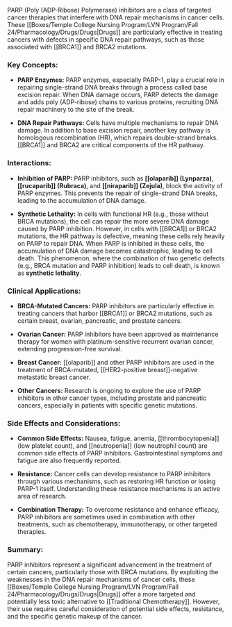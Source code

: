 PARP (Poly (ADP-Ribose) Polymerase) inhibitors are a class of targeted cancer therapies that interfere with DNA repair mechanisms in cancer cells. These [[Boxes/Temple College Nursing Program/LVN Program/Fall 24/Pharmacology/Drugs/Drugs|Drugs]] are particularly effective in treating cancers with defects in specific DNA repair pathways, such as those associated with [[BRCA1]] and BRCA2 mutations.

### Key Concepts:

- **PARP Enzymes:** PARP enzymes, especially PARP-1, play a crucial role in repairing single-strand DNA breaks through a process called base excision repair. When DNA damage occurs, PARP detects the damage and adds poly (ADP-ribose) chains to various proteins, recruiting DNA repair machinery to the site of the break.

- **DNA Repair Pathways:** Cells have multiple mechanisms to repair DNA damage. In addition to base excision repair, another key pathway is homologous recombination (HR), which repairs double-strand breaks. [[BRCA1]] and BRCA2 are critical components of the HR pathway.

### Interactions:

- **Inhibition of PARP:** PARP inhibitors, such as **[[olaparib]] (Lynparza)**, **[[rucaparib]] (Rubraca)**, and **[[niraparib]] (Zejula)**, block the activity of PARP enzymes. This prevents the repair of single-strand DNA breaks, leading to the accumulation of DNA damage.

- **Synthetic Lethality:** In cells with functional HR (e.g., those without BRCA mutations), the cell can repair the more severe DNA damage caused by PARP inhibition. However, in cells with [[BRCA1]] or BRCA2 mutations, the HR pathway is defective, meaning these cells rely heavily on PARP to repair DNA. When PARP is inhibited in these cells, the accumulation of DNA damage becomes catastrophic, leading to cell death. This phenomenon, where the combination of two genetic defects (e.g., BRCA mutation and PARP inhibition) leads to cell death, is known as **synthetic lethality**.

### Clinical Applications:

- **BRCA-Mutated Cancers:** PARP inhibitors are particularly effective in treating cancers that harbor [[BRCA1]] or BRCA2 mutations, such as certain breast, ovarian, pancreatic, and prostate cancers.

- **Ovarian Cancer:** PARP inhibitors have been approved as maintenance therapy for women with platinum-sensitive recurrent ovarian cancer, extending progression-free survival.

- **Breast Cancer:** [[olaparib]] and other PARP inhibitors are used in the treatment of BRCA-mutated, [[HER2-positive breast]]-negative metastatic breast cancer.

- **Other Cancers:** Research is ongoing to explore the use of PARP inhibitors in other cancer types, including prostate and pancreatic cancers, especially in patients with specific genetic mutations.

### Side Effects and Considerations:

- **Common Side Effects:** Nausea, fatigue, anemia, [[thrombocytopenia]] (low platelet count), and [[neutropenia]] (low neutrophil count) are common side effects of PARP inhibitors. Gastrointestinal symptoms and fatigue are also frequently reported.

- **Resistance:** Cancer cells can develop resistance to PARP inhibitors through various mechanisms, such as restoring HR function or losing PARP-1 itself. Understanding these resistance mechanisms is an active area of research.

- **Combination Therapy:** To overcome resistance and enhance efficacy, PARP inhibitors are sometimes used in combination with other treatments, such as chemotherapy, immunotherapy, or other targeted therapies.

### Summary:

PARP inhibitors represent a significant advancement in the treatment of certain cancers, particularly those with BRCA mutations. By exploiting the weaknesses in the DNA repair mechanisms of cancer cells, these [[Boxes/Temple College Nursing Program/LVN Program/Fall 24/Pharmacology/Drugs/Drugs|Drugs]] offer a more targeted and potentially less toxic alternative to [[Traditional Chemotherapy]]. However, their use requires careful consideration of potential side effects, resistance, and the specific genetic makeup of the cancer.